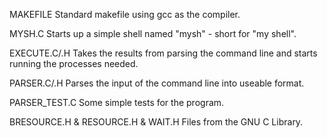 MAKEFILE
Standard makefile using gcc as the compiler.

MYSH.C
Starts up a simple shell named "mysh" - short for "my shell".

EXECUTE.C/.H
Takes the results from parsing the command line and starts running the processes needed.

PARSER.C/.H
Parses the input of the command line into useable format.

PARSER_TEST.C
Some simple tests for the program.

BRESOURCE.H & RESOURCE.H & WAIT.H
Files from the GNU C Library.